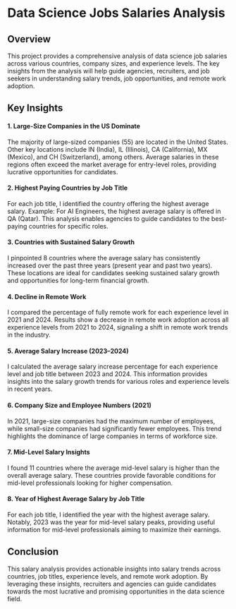 # Data Science Jobs Salaries Analysis
## Overview
This project provides a comprehensive analysis of data science job salaries across various countries, company sizes, and experience levels. The key insights from the analysis will help guide agencies, recruiters, and job seekers in understanding salary trends, job opportunities, and remote work adoption.

## Key Insights
#### 1. Large-Size Companies in the US Dominate
The majority of large-sized companies (55) are located in the United States.
Other key locations include IN (India), IL (Illinois), CA (California), MX (Mexico), and CH (Switzerland), among others.
Average salaries in these regions often exceed the market average for entry-level roles, providing lucrative opportunities for candidates.
#### 2. Highest Paying Countries by Job Title
For each job title, I identified the country offering the highest average salary.
Example: For AI Engineers, the highest average salary is offered in QA (Qatar).
This analysis enables agencies to guide candidates to the best-paying countries for specific roles.
#### 3. Countries with Sustained Salary Growth
I pinpointed 8 countries where the average salary has consistently increased over the past three years (present year and past two years).
These locations are ideal for candidates seeking sustained salary growth and opportunities for long-term financial growth.
#### 4. Decline in Remote Work
I compared the percentage of fully remote work for each experience level in 2021 and 2024.
Results show a decrease in remote work adoption across all experience levels from 2021 to 2024, signaling a shift in remote work trends in the industry.
#### 5. Average Salary Increase (2023–2024)
I calculated the average salary increase percentage for each experience level and job title between 2023 and 2024.
This information provides insights into the salary growth trends for various roles and experience levels in recent years.
#### 6. Company Size and Employee Numbers (2021)
In 2021, large-size companies had the maximum number of employees, while small-size companies had significantly fewer employees.
This trend highlights the dominance of large companies in terms of workforce size.
#### 7. Mid-Level Salary Insights
I found 11 countries where the average mid-level salary is higher than the overall average salary.
These countries provide favorable conditions for mid-level professionals looking for higher compensation.
#### 8. Year of Highest Average Salary by Job Title
For each job title, I identified the year with the highest average salary.
Notably, 2023 was the year for mid-level salary peaks, providing useful information for mid-level professionals aiming to maximize their earnings.
## Conclusion
This salary analysis provides actionable insights into salary trends across countries, job titles, experience levels, and remote work adoption. By leveraging these insights, recruiters and agencies can guide candidates towards the most lucrative and promising opportunities in the data science field.


